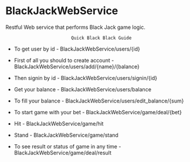 # BlackJackWebService
Restful Web service that performs Black Jack game logic. 
                            
                             Quick Black Black Guide 
* To get user by id - BlackJackWebService/users/{id}

* First of all you should to create account - BlackJackWebService/users/add/{name}/{balance}

* Then signin by id -  BlackJackWebService/users/signin/{id}

* Get your balance -   BlackJackWebService/users/balance

* To fill your balance - BlackJackWebService/users/edit_balance/{sum}

* To start game with your bet - BlackJackWebService/game/deal/{bet}

* Hit - BlackJackWebService/game/hit

* Stand - BlackJackWebService/game/stand

* To see result or status of game in any time - BlackJackWebService/game/deal/result
